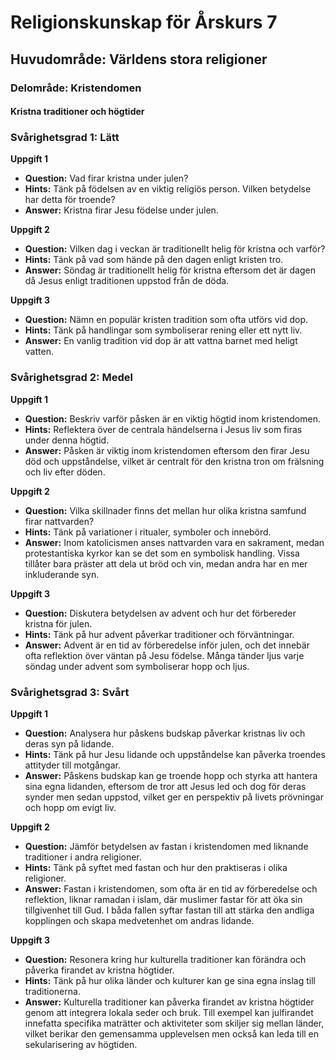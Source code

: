 # Religionskunskap för Årskurs 7
## Huvudområde: Världens stora religioner
### Delområde: Kristendomen
#### Kristna traditioner och högtider

### Svårighetsgrad 1: Lätt

**Uppgift 1**
* **Question:** Vad firar kristna under julen?
* **Hints:** Tänk på födelsen av en viktig religiös person. Vilken betydelse har detta för troende?
* **Answer:** Kristna firar Jesu födelse under julen.

**Uppgift 2**
* **Question:** Vilken dag i veckan är traditionellt helig för kristna och varför?
* **Hints:** Tänk på vad som hände på den dagen enligt kristen tro.
* **Answer:** Söndag är traditionellt helig för kristna eftersom det är dagen då Jesus enligt traditionen uppstod från de döda.

**Uppgift 3**
* **Question:** Nämn en populär kristen tradition som ofta utförs vid dop.
* **Hints:** Tänk på handlingar som symboliserar rening eller ett nytt liv.
* **Answer:** En vanlig tradition vid dop är att vattna barnet med heligt vatten.

### Svårighetsgrad 2: Medel

**Uppgift 1**
* **Question:** Beskriv varför påsken är en viktig högtid inom kristendomen.
* **Hints:** Reflektera över de centrala händelserna i Jesus liv som firas under denna högtid.
* **Answer:** Påsken är viktig inom kristendomen eftersom den firar Jesu död och uppståndelse, vilket är centralt för den kristna tron om frälsning och liv efter döden.

**Uppgift 2**
* **Question:** Vilka skillnader finns det mellan hur olika kristna samfund firar nattvarden?
* **Hints:** Tänk på variationer i ritualer, symboler och innebörd.
* **Answer:** Inom katolicismen anses nattvarden vara en sakrament, medan protestantiska kyrkor kan se det som en symbolisk handling. Vissa tillåter bara präster att dela ut bröd och vin, medan andra har en mer inkluderande syn.

**Uppgift 3**
* **Question:** Diskutera betydelsen av advent och hur det förbereder kristna för julen.
* **Hints:** Tänk på hur advent påverkar traditioner och förväntningar.
* **Answer:** Advent är en tid av förberedelse inför julen, och det innebär ofta reflektion över väntan på Jesu födelse. Många tänder ljus varje söndag under advent som symboliserar hopp och ljus.

### Svårighetsgrad 3: Svårt

**Uppgift 1**
* **Question:** Analysera hur påskens budskap påverkar kristnas liv och deras syn på lidande.
* **Hints:** Tänk på hur Jesu lidande och uppståndelse kan påverka troendes attityder till motgångar.
* **Answer:** Påskens budskap kan ge troende hopp och styrka att hantera sina egna lidanden, eftersom de tror att Jesus led och dog för deras synder men sedan uppstod, vilket ger en perspektiv på livets prövningar och hopp om evigt liv.

**Uppgift 2**
* **Question:** Jämför betydelsen av fastan i kristendomen med liknande traditioner i andra religioner.
* **Hints:** Tänk på syftet med fastan och hur den praktiseras i olika religioner.
* **Answer:** Fastan i kristendomen, som ofta är en tid av förberedelse och reflektion, liknar ramadan i islam, där muslimer fastar för att öka sin tillgivenhet till Gud. I båda fallen syftar fastan till att stärka den andliga kopplingen och skapa medvetenhet om andras lidande.

**Uppgift 3**
* **Question:** Resonera kring hur kulturella traditioner kan förändra och påverka firandet av kristna högtider.
* **Hints:** Tänk på hur olika länder och kulturer kan ge sina egna inslag till traditionerna.
* **Answer:** Kulturella traditioner kan påverka firandet av kristna högtider genom att integrera lokala seder och bruk. Till exempel kan julfirandet innefatta specifika maträtter och aktiviteter som skiljer sig mellan länder, vilket berikar den gemensamma upplevelsen men också kan leda till en sekularisering av högtiden.